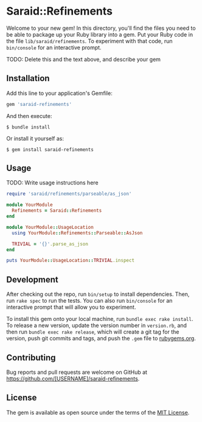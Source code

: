 # Saraid::Refinements

Welcome to your new gem! In this directory, you'll find the files you need to be able to package up your Ruby library into a gem. Put your Ruby code in the file `lib/saraid/refinements`. To experiment with that code, run `bin/console` for an interactive prompt.

TODO: Delete this and the text above, and describe your gem

## Installation

Add this line to your application's Gemfile:

```ruby
gem 'saraid-refinements'
```

And then execute:

    $ bundle install

Or install it yourself as:

    $ gem install saraid-refinements

## Usage

TODO: Write usage instructions here

```ruby
require 'saraid/refinements/parseable/as_json'

module YourModule
  Refinements = Saraid::Refinements
end

module YourModule::UsageLocation
  using YourModule::Refinements::Parseable::AsJson

  TRIVIAL = '{}'.parse_as_json
end

puts YourModule::UsageLocation::TRIVIAL.inspect
```

## Development

After checking out the repo, run `bin/setup` to install dependencies. Then, run `rake spec` to run the tests. You can also run `bin/console` for an interactive prompt that will allow you to experiment.

To install this gem onto your local machine, run `bundle exec rake install`. To release a new version, update the version number in `version.rb`, and then run `bundle exec rake release`, which will create a git tag for the version, push git commits and tags, and push the `.gem` file to [rubygems.org](https://rubygems.org).

## Contributing

Bug reports and pull requests are welcome on GitHub at https://github.com/[USERNAME]/saraid-refinements.


## License

The gem is available as open source under the terms of the [MIT License](https://opensource.org/licenses/MIT).
